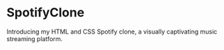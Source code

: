 # SpotifyClone
Introducing my HTML and CSS Spotify clone, a visually captivating music streaming platform. 
